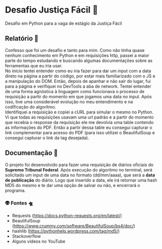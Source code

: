 # Desafio Justiça Fácil :rocket:

Desafio em Python para a vaga de estágio da Justiça Fácil

## Relatório :orange_book:

Confesso que foi um desafio e tanto para mim. Como não tinha quase nenhum conhecimento em Python e em requisições http, passei a maior parte do tempo estudando e buscando algumas documentações sobre as ferramentas que eu iria usar. <br>
No início tentei entender como eu iria fazer para dar um input com a data direto na página a partir do código, por estar mais familiarizado com o JS e a manipulação do DOM.
Então, depois de apanhar e não sair do lugar, fui para a página e verifiquei no DevTools a aba de network. Tentei entender de uma forma agnóstica à linguagem como funcionava o processo de requisição a partir do momento em que jogamos uma data no input. Após isso, tive uma considerável evolução no meu entendimento e na codificação do algorítmo. <br>
Identifiquei a requisição e copiei a cURL para simular o mesmo no Python. Vi que todas as requisições usavam uma url padrão e a partir do momento que recebia o response da requisição ele me devolvia uma table contendo as informações do PDF. Então a partir dessa table eu consegui capturar o link complementar para acesso do PDF (para isso utilizei o BeautifulSoup e consegui capturar o link da tag desejada).

## Documentação :blue_book:

O projeto foi desenvolvido para fazer uma requisição de diários oficiais do **Supremo Tribunal Federal**. Após execução do algoritmo no terminal, será solicitado um input de uma data no formato (dd/mm/aaaa), que será a **data de publicação** do diário. Logo que inserido a data, ele irá retornar uma hash MD5 do mesmo e te dar uma opção de salvar ou não, e encerrará o programa.

### :alien: Fontes :flying_saucer:

- Requests (https://docs.python-requests.org/en/latest/)
- BeautifulSoup (https://www.crummy.com/software/BeautifulSoup/bs4/doc/)
- hashlib (https://pythonhelp.wordpress.com/tag/md5/)
- Stackoverflow
- Alguns vídeos no YouTube
